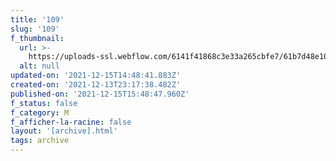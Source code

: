 ```yaml
---
title: '109'
slug: '109'
f_thumbnail:
  url: >-
    https://uploads-ssl.webflow.com/6141f41868c3e33a265cbfe7/61b7d48e100acb071c1ad137_109.jpg
  alt: null
updated-on: '2021-12-15T14:48:41.883Z'
created-on: '2021-12-13T23:17:38.482Z'
published-on: '2021-12-15T15:48:47.960Z'
f_status: false
f_category: M
f_afficher-la-racine: false
layout: '[archive].html'
tags: archive
---
```



